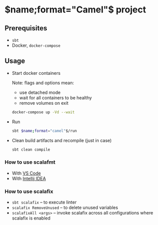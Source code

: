 # $name;format="Camel"$ project

## Prerequisites

- `sbt`
- Docker, `docker-compose`

## Usage

- Start docker containers

  Note: flags and options mean:

  - use detached mode
  - wait for all containers to be healthy
  - remove volumes on exit

  ```sh
  docker-compose up -Vd --wait
  ```

- Run

  ```sh
  sbt $name;format="camel"$/run
  ```

- Clean build artifacts and recompile (just in case)

  ```sh
  sbt clean compile
  ```

### How to use scalafmt

- With [VS Code][vscode]
- With [Intellij IDEA][intellij]

[vscode]: https://scalameta.org/metals/docs/editors/vscode/
[intellij]: https://scalameta.org/scalafmt/docs/installation.html#intellij

### How to use scalafix

- `sbt scalafix` – to execute linter
- `scalafix RemoveUnused` – to delete unused variables
- `scalafixAll <args>` – invoke scalafix across all configurations where scalafix is enabled
